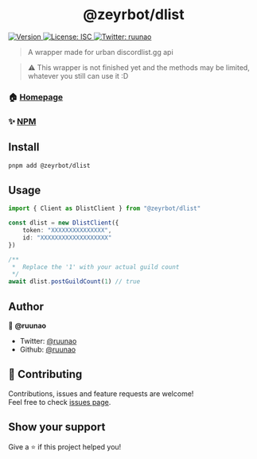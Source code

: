<h1 align="center">@zeyrbot/dlist</h1>
<p>
  <a href="https://www.npmjs.com/package/@zeyrbot/dlist" target="_blank">
    <img alt="Version" src="https://img.shields.io/npm/v/@zeyrbot/dlist.svg">
  </a>
  <a href="#" target="_blank">
    <img alt="License: ISC" src="https://img.shields.io/badge/License-ISC-yellow.svg" />
  </a>
  <a href="https://twitter.com/ruunao" target="_blank">
    <img alt="Twitter: ruunao" src="https://img.shields.io/twitter/follow/ruunao.svg?style=social" />
  </a>
</p>

> A wrapper made for urban discordlist.gg api

> ⚠ This wrapper is not finished yet and the methods may be limited, whatever you still can use it :D

### 🏠 [Homepage](https://github.com/zeyrbot/packages/tree/main/packages/dlist)

### ✨ [NPM](https://www.npmjs.com/package/@zeyrbot/dlist)

## Install

```sh
pnpm add @zeyrbot/dlist
```

## Usage
```ts
import { Client as DlistClient } from "@zeyrbot/dlist"

const dlist = new DlistClient({
    token: "XXXXXXXXXXXXXXX",
    id: "XXXXXXXXXXXXXXXXXXX"
})

/**
 *  Replace the '1' with your actual guild count
 */
await dlist.postGuildCount(1) // true
```


## Author

👤 **@ruunao**

* Twitter: [@ruunao](https://twitter.com/ruunao)
* Github: [@ruunao](https://github.com/ruunao)

## 🤝 Contributing

Contributions, issues and feature requests are welcome!<br />Feel free to check [issues page](https://github.com/zeyrbot/packages/issues). 

## Show your support

Give a ⭐️ if this project helped you!